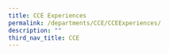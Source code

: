 ```yaml
---
title: CCE Experiences
permalink: /departments/CCE/CCEExperiences/
description: ""
third_nav_title: CCE
---
```

